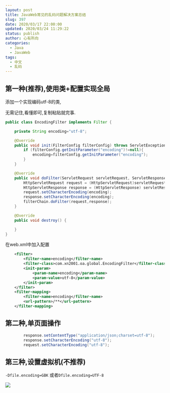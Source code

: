 ```yaml
---
layout: post
title: JavaWeb常见的乱码问题解决方案总结
slug: 397
date: 2020/03/17 22:00:00
updated: 2020/03/24 11:29:22
status: publish
author: 心有所向
categories: 
  - Java
  - JavaWeb
tags: 
  - 中文
  - 乱码
---
```



## 第一种(推荐),使用类+配置实现全局

添加一个实现编码utf-8的类,

无需记住,看懂即可,复制粘贴就完事.

```java
public class EncodingFilter implements Filter {

    private String encoding="utf-8";

    @Override
    public void init(FilterConfig filterConfig) throws ServletException {
        if (filterConfig.getInitParameter("encoding")!=null){
            encoding=filterConfig.getInitParameter("encoding");
        }
    }

    @Override
    public void doFilter(ServletRequest servletRequest, ServletResponse servletResponse, FilterChain filterChain) throws IOException, ServletException {
        HttpServletRequest request = (HttpServletRequest)servletRequest;
        HttpServletResponse response = (HttpServletResponse) servletResponse;
        request.setCharacterEncoding(encoding);
        response.setCharacterEncoding(encoding);
        filterChain.doFilter(request,response);
    }

    @Override
    public void destroy() {

    }
}
```
在web.xml中加入配置

```xml
    <filter>
        <filter-name>encoding</filter-name>
        <filter-class>com.xn2001.oa.global.EncodingFilter</filter-class>
        <init-param>
            <param-name>encoding</param-name>
            <param-value>utf-8</param-value>
        </init-param>
    </filter>
    <filter-mapping>
        <filter-name>encoding</filter-name>
        <url-pattern>/**</url-pattern>
    </filter-mapping>

```

## 第二种,单页面操作

```java
        response.setContentType("application/json;charset=utf-8");
        response.setCharacterEncoding("utf-8");
        request.setCharacterEncoding("utf-8");
```

## 第三种,设置虚拟机(不推荐)

`-Dfile.encoding=GBK` 或者`Dfile.encoding=UTF-8`

![](https://cdn.xn2001.com/2020/03/17/20200317215745.png)